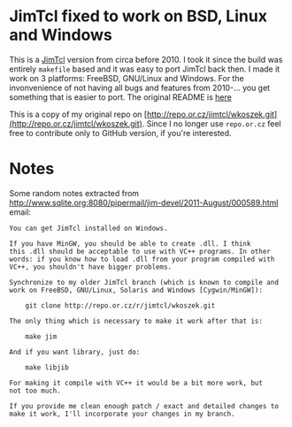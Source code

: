 # JimTcl fixed to work on BSD, Linux and Windows

This is a [JimTcl](http://jim.tcl.tk/index.html/doc/www/www/index.html)
version from circa before 2010. I took it since the build was entirely
`makefile` based and it was easy to port JimTcl back then. I made it work on
3 platforms: FreeBSD, GNU/Linux and Windows. For the invonvenience of not
having all bugs and features from 2010-... you get something that is easier
to port. The original README is [here](README)

This is a copy of my original repo on
[http://repo.or.cz/jimtcl/wkoszek.git](http://repo.or.cz/jimtcl/wkoszek.git).
Since I no longer use `repo.or.cz` feel free to contribute only to GitHub
version, if you're interested.

# Notes

Some random notes extracted from
http://www.sqlite.org:8080/pipermail/jim-devel/2011-August/000589.html
email:

```
You can get JimTcl installed on Windows.

If you have MinGW, you should be able to create .dll. I think
this .dll should be acceptable to use with VC++ programs. In other
words: if you know how to load .dll from your program compiled with
VC++, you shouldn't have bigger problems.

Synchronize to my older JimTcl branch (which is known to compile and
work on FreeBSD, GNU/Linux, Solaris and Windows [Cygwin/MinGW]):

	git clone http://repo.or.cz/r/jimtcl/wkoszek.git

The only thing which is necessary to make it work after that is:

	make jim

And if you want library, just do:

	make libjib

For making it compile with VC++ it would be a bit more work, but
not too much.

If you provide me clean enough patch / exact and detailed changes to
make it work, I'll incorporate your changes in my branch.
```
